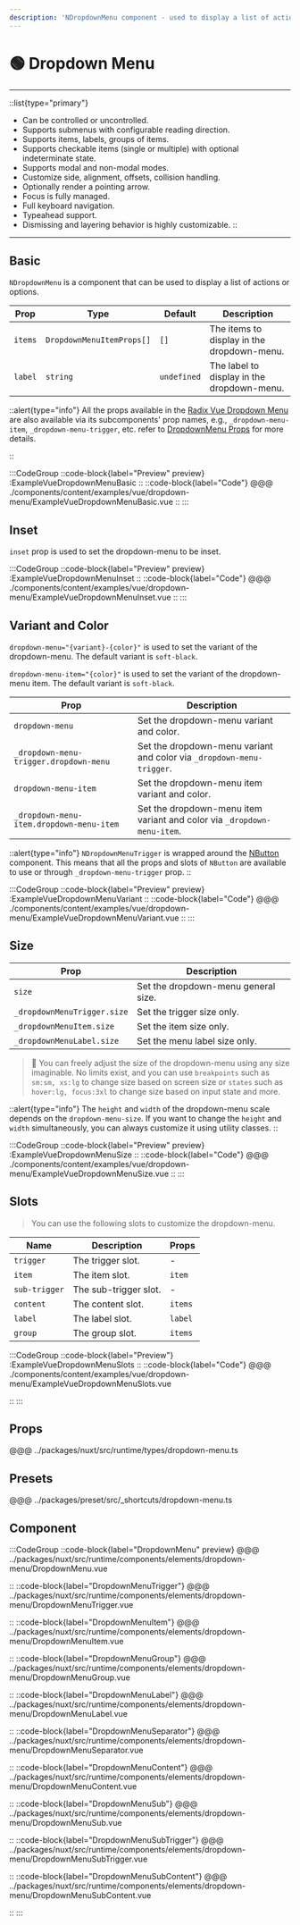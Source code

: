 ```yaml
---
description: 'NDropdownMenu component - used to display a list of actions or options.'
---
```


# 🟢 Dropdown Menu

---

::list{type="primary"}
- Can be controlled or uncontrolled.
- Supports submenus with configurable reading direction.
- Supports items, labels, groups of items.
- Supports checkable items (single or multiple) with optional indeterminate state.
- Supports modal and non-modal modes.
- Customize side, alignment, offsets, collision handling.
- Optionally render a pointing arrow.
- Focus is fully managed.
- Full keyboard navigation.
- Typeahead support.
- Dismissing and layering behavior is highly customizable.
::

---

## Basic

`NDropdownMenu` is a component that can be used to display a list of actions or options.

| Prop                         | Type                          | Default     | Description                                      |
| ---------------------------- | ----------------------------- | ----------- | ------------------------------------------------ |
| `items`                      | `DropdownMenuItemProps[]`     | `[]`        | The items to display in the dropdown-menu.       |
| `label`                      | `string`                      | `undefined` | The label to display in the dropdown-menu.       |

::alert{type="info"}
All the props available in the [Radix Vue Dropdown Menu](https://www.radix-vue.com/components/dropdown-menu) are also
available via its subcomponents' prop names, e.g., `_dropdown-menu-item`, `_dropdown-menu-trigger`, etc. refer to
[DropdownMenu Props](#props) for more details.

::

:::CodeGroup
::code-block{label="Preview" preview}
:ExampleVueDropdownMenuBasic
::
::code-block{label="Code"}
@@@ ./components/content/examples/vue/dropdown-menu/ExampleVueDropdownMenuBasic.vue
::
:::

## Inset

`inset` prop is used to set the dropdown-menu to be inset.

:::CodeGroup
::code-block{label="Preview" preview}
:ExampleVueDropdownMenuInset
::
::code-block{label="Code"}
@@@ ./components/content/examples/vue/dropdown-menu/ExampleVueDropdownMenuInset.vue
::
:::

## Variant and Color

`dropdown-menu="{variant}-{color}"` is used to set the variant of the dropdown-menu. The default variant is `soft-black`.

`dropdown-menu-item="{color}"` is used to set the variant of the dropdown-menu item. The default variant is `soft-black`.

| Prop                                     | Description                                                             |
| ---------------------------------------- | ----------------------------------------------------------------------- |
| `dropdown-menu`                          | Set the dropdown-menu variant and color.                                |
| `_dropdown-menu-trigger.dropdown-menu`   | Set the dropdown-menu variant and color via `_dropdown-menu-trigger`.   |
| `dropdown-menu-item`                     | Set the dropdown-menu item variant and color.                           |
| `_dropdown-menu-item.dropdown-menu-item` | Set the dropdown-menu item variant and color via `_dropdown-menu-item`. |

::alert{type="info"}
`NDropdownMenuTrigger` is wrapped around the [NButton](button) component. This means that all the props and slots of
`NButton` are available to use or through `_dropdown-menu-trigger` prop.
::

:::CodeGroup
::code-block{label="Preview" preview}
:ExampleVueDropdownMenuVariant
::
::code-block{label="Code"}
@@@ ./components/content/examples/vue/dropdown-menu/ExampleVueDropdownMenuVariant.vue
::
:::

## **Size**

| Prop                        | Description                         |
| --------------------------- | ----------------------------------- |
| `size`                      | Set the dropdown-menu general size. |
| `_dropdownMenuTrigger.size` | Set the trigger size only.          |
| `_dropdownMenuItem.size`    | Set the item size only.             |
| `_dropdownMenuLabel.size`   | Set the menu label size only.       |

> 🚀 You can freely adjust the size of the dropdown-menu using any size imaginable. No limits exist, and you can use
`breakpoints` such as `sm:sm, xs:lg` to change size based on screen size or `states` such as `hover:lg, focus:3xl` to
change size based on input state and more.

::alert{type="info"}
The `height` and `width` of the dropdown-menu scale depends on the `dropdown-menu-size`. If you want to change the `height` and
`width` simultaneously, you can always customize it using utility classes.
::

:::CodeGroup
::code-block{label="Preview" preview}
:ExampleVueDropdownMenuSize
::
::code-block{label="Code"}
@@@ ./components/content/examples/vue/dropdown-menu/ExampleVueDropdownMenuSize.vue
::
:::

## Slots

> You can use the following slots to customize the dropdown-menu.

| Name          | Description           | Props   |
| ------------- | --------------------- | ------- |
| `trigger`     | The trigger slot.     | -       |
| `item`        | The item slot.        | `item`  |
| `sub-trigger` | The sub-trigger slot. | -       |
| `content`     | The content slot.     | `items` |
| `label`       | The label slot.       | `label` |
| `group`       | The group slot.       | `items` |

:::CodeGroup
::code-block{label="Preview"}
:ExampleVueDropdownMenuSlots
::
::code-block{label="Code"}
@@@ ./components/content/examples/vue/dropdown-menu/ExampleVueDropdownMenuSlots.vue

::
:::

## Props

@@@ ../packages/nuxt/src/runtime/types/dropdown-menu.ts

## Presets
@@@ ../packages/preset/src/_shortcuts/dropdown-menu.ts

## Component

:::CodeGroup
::code-block{label="DropdownMenu" preview}
@@@ ../packages/nuxt/src/runtime/components/elements/dropdown-menu/DropdownMenu.vue

::
::code-block{label="DropdownMenuTrigger"}
@@@ ../packages/nuxt/src/runtime/components/elements/dropdown-menu/DropdownMenuTrigger.vue

::
::code-block{label="DropdownMenuItem"}
@@@ ../packages/nuxt/src/runtime/components/elements/dropdown-menu/DropdownMenuItem.vue

::
::code-block{label="DropdownMenuGroup"}
@@@ ../packages/nuxt/src/runtime/components/elements/dropdown-menu/DropdownMenuGroup.vue

::
::code-block{label="DropdownMenuLabel"}
@@@ ../packages/nuxt/src/runtime/components/elements/dropdown-menu/DropdownMenuLabel.vue

::
::code-block{label="DropdownMenuSeparator"}
@@@ ../packages/nuxt/src/runtime/components/elements/dropdown-menu/DropdownMenuSeparator.vue

::
::code-block{label="DropdownMenuContent"}
@@@ ../packages/nuxt/src/runtime/components/elements/dropdown-menu/DropdownMenuContent.vue

::
::code-block{label="DropdownMenuSub"}
@@@ ../packages/nuxt/src/runtime/components/elements/dropdown-menu/DropdownMenuSub.vue

::
::code-block{label="DropdownMenuSubTrigger"}
@@@ ../packages/nuxt/src/runtime/components/elements/dropdown-menu/DropdownMenuSubTrigger.vue

::
::code-block{label="DropdownMenuSubContent"}
@@@ ../packages/nuxt/src/runtime/components/elements/dropdown-menu/DropdownMenuSubContent.vue

::
:::
